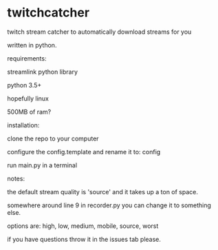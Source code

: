 # twitchcatcher
twitch stream catcher to automatically download streams for you

written in python.


requirements:

streamlink python library

python 3.5+

hopefully linux

500MB of ram?

installation:

clone the repo to your computer

configure the config.template and rename it to: config

run main.py in a terminal


notes:

the default stream quality is 'source' and it takes up a ton of space.

somewhere around line 9 in recorder.py you can change it to something else.

options are: high, low, medium, mobile, source, worst


if you have questions throw it in the issues tab please.
